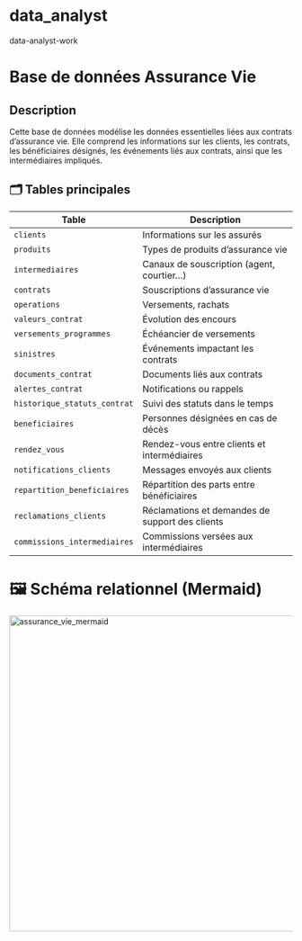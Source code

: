 # data_analyst
data-analyst-work
# Base de données Assurance Vie
## Description
Cette base de données modélise les données essentielles liées aux contrats d’assurance vie. Elle comprend les informations sur les clients, les contrats, les bénéficiaires désignés, les événements liés aux contrats, ainsi que les intermédiaires impliqués.

## 🗂️ Tables principales

| Table                        | Description |
|----------------------------- |-------------|
| `clients`                    | Informations sur les assurés |
| `produits`                   | Types de produits d’assurance vie |
| `intermediaires`             | Canaux de souscription (agent, courtier…) |
| `contrats`                   | Souscriptions d’assurance vie |
| `operations`                 | Versements, rachats |
| `valeurs_contrat`            | Évolution des encours |
| `versements_programmes`      | Échéancier de versements |
| `sinistres`                  | Événements impactant les contrats |
| `documents_contrat`          | Documents liés aux contrats |
| `alertes_contrat`            | Notifications ou rappels |
| `historique_statuts_contrat` | Suivi des statuts dans le temps |
| `beneficiaires`              | Personnes désignées en cas de décès |
| `rendez_vous	`              |Rendez-vous entre clients et intermédiaires|
| `notifications_clients`      | Messages envoyés aux clients|
| `repartition_beneficiaires`  | Répartition des parts entre bénéficiaires|
| `reclamations_clients`       | Réclamations et demandes de support des clients|
| `commissions_intermediaires` | Commissions versées aux intermédiaires|


# 🖼️ Schéma relationnel (Mermaid) 

<img width="3840" height="562" alt="assurance_vie_mermaid" src="https://github.com/user-attachments/assets/e899d0fa-7075-465a-8ded-38eadc025661" />

